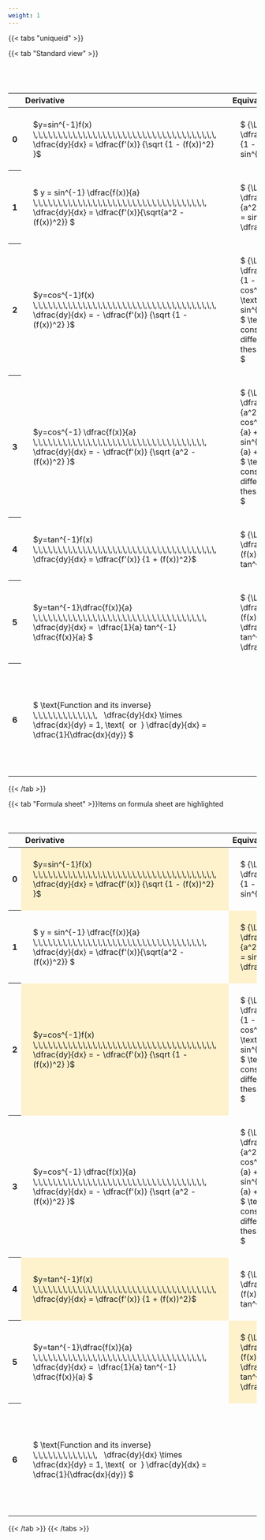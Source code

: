 ```yaml
---
weight: 1
---
```


{{< tabs "uniqueid" >}}

{{< tab "Standard view" >}}

#  
<br>
<style type="text/css">
#T_9a9a9 th.col_heading {
  text-align: left;
  font-size: 1em;
}
#T_9a9a9 td {
  text-align: left;
  font-size: 1em;
  padding: 1.5em;
}
#T_9a9a9_row0_col0, #T_9a9a9_row0_col1, #T_9a9a9_row1_col0, #T_9a9a9_row1_col1, #T_9a9a9_row2_col0, #T_9a9a9_row2_col1, #T_9a9a9_row3_col0, #T_9a9a9_row3_col1, #T_9a9a9_row4_col0, #T_9a9a9_row4_col1, #T_9a9a9_row5_col0, #T_9a9a9_row5_col1, #T_9a9a9_row6_col0, #T_9a9a9_row6_col1 {
  width: 400px;
  white-space: pre-wrap;
}
#T_9a9a9_row0_col2, #T_9a9a9_row1_col2, #T_9a9a9_row2_col2, #T_9a9a9_row3_col2, #T_9a9a9_row4_col2, #T_9a9a9_row5_col2, #T_9a9a9_row6_col2 {
  width: 600px;
  white-space: pre-wrap;
}
</style>
<table id="T_9a9a9">
  <thead>
    <tr>
      <th class="blank level0" >&nbsp;</th>
      <th id="T_9a9a9_level0_col0" class="col_heading level0 col0" >Derivative</th>
      <th id="T_9a9a9_level0_col1" class="col_heading level0 col1" >Equivalent integral</th>
      <th id="T_9a9a9_level0_col2" class="col_heading level0 col2" >Comment</th>
    </tr>
  </thead>
  <tbody>
    <tr>
      <th id="T_9a9a9_level0_row0" class="row_heading level0 row0" >0</th>
      <td id="T_9a9a9_row0_col0" class="data row0 col0" >$y=sin^{-1}f(x) \,\,\,\,\,\,\,\,\,\,\,\,\,\,\,\,\,\,\,\,\,\,\,\,\,\,\,\,\,\,\,\,\,\,\,\,\,   \dfrac{dy}{dx} = \dfrac{f'(x)} {\sqrt {1 - (f(x))^2} }$ <br></td>
      <td id="T_9a9a9_row0_col1" class="data row0 col1" >$ {\Large\int} \dfrac{f'(x)} {\sqrt {1 - (f(x))^2} } dx = sin^{-1} f(x) + c$</td>
      <td id="T_9a9a9_row0_col2" class="data row0 col2" ></td>
    </tr>
    <tr>
      <th id="T_9a9a9_level0_row1" class="row_heading level0 row1" >1</th>
      <td id="T_9a9a9_row1_col0" class="data row1 col0" >$ y = sin^{-1} \dfrac{f(x)}{a}  \,\,\,\,\,\,\,\,\,\,\,\,\,\,\,\,\,\,\,\,\,\,\,\,\,\,\,\,\,\,\,\,\,\,\,   \dfrac{dy}{dx} = \dfrac{f'(x)}{\sqrt{a^2 - (f(x))^2}} $ <br></td>
      <td id="T_9a9a9_row1_col1" class="data row1 col1" >$ {\Large\int} \dfrac{f'(x)} {\sqrt {a^2 - (f(x))^2} } dx = sin^{-1} \dfrac{f(x)}{a} + c$</td>
      <td id="T_9a9a9_row1_col2" class="data row1 col2" ></td>
    </tr>
    <tr>
      <th id="T_9a9a9_level0_row2" class="row_heading level0 row2" >2</th>
      <td id="T_9a9a9_row2_col0" class="data row2 col0" >$y=cos^{-1}f(x) \,\,\,\,\,\,\,\,\,\,\,\,\,\,\,\,\,\,\,\,\,\,\,\,\,\,\,\,\,\,\,\,\,\,\,\,\,   \dfrac{dy}{dx} = - \dfrac{f'(x)} {\sqrt {1 - (f(x))^2} }$ <br></td>
      <td id="T_9a9a9_row2_col1" class="data row2 col1" >$ {\Large\int} - \dfrac{f'(x)} {\sqrt {1 - (f(x))^2} }  = cos^{-1}f(x) + c \text{ or } -sin^{-1}f(x) +c$
$ \text{Note the constant c will have different values with these two options} $</td>
      <td id="T_9a9a9_row2_col2" class="data row2 col2" ></td>
    </tr>
    <tr>
      <th id="T_9a9a9_level0_row3" class="row_heading level0 row3" >3</th>
      <td id="T_9a9a9_row3_col0" class="data row3 col0" >$y=cos^{-1} \dfrac{f(x)}{a} \,\,\,\,\,\,\,\,\,\,\,\,\,\,\,\,\,\,\,\,\,\,\,\,\,\,\,\,\,\,\,\,\,\,\,   \dfrac{dy}{dx} = - \dfrac{f'(x)} {\sqrt {a^2 - (f(x))^2} }$ <br></td>
      <td id="T_9a9a9_row3_col1" class="data row3 col1" >$ {\Large\int} - \dfrac{f'(x)} {\sqrt {a^2 - (f(x))^2} }  = cos^{-1}\dfrac{f(x)}{a} + c \text{ or } -sin^{-1}\dfrac{f(x)}{a} +c$
$ \text{Note the constant c will have different values with these two options} $</td>
      <td id="T_9a9a9_row3_col2" class="data row3 col2" ></td>
    </tr>
    <tr>
      <th id="T_9a9a9_level0_row4" class="row_heading level0 row4" >4</th>
      <td id="T_9a9a9_row4_col0" class="data row4 col0" >$y=tan^{-1}f(x) \,\,\,\,\,\,\,\,\,\,\,\,\,\,\,\,\,\,\,\,\,\,\,\,\,\,\,\,\,\,\,\,\,\,\,\,\,   \dfrac{dy}{dx} = \dfrac{f'(x)} {1 + (f(x))^2}$ <br></td>
      <td id="T_9a9a9_row4_col1" class="data row4 col1" >$ {\Large\int} \dfrac{f'(x)} {1 + (f(x))^2} dx = \ tan^{-1} f(x) + c$</td>
      <td id="T_9a9a9_row4_col2" class="data row4 col2" ></td>
    </tr>
    <tr>
      <th id="T_9a9a9_level0_row5" class="row_heading level0 row5" >5</th>
      <td id="T_9a9a9_row5_col0" class="data row5 col0" >$y=tan^{-1}\dfrac{f(x)}{a} \,\,\,\,\,\,\,\,\,\,\,\,\,\,\,\,\,\,\,\,\,\,\,\,\,\,\,\,\,\,\,\,\,\,\,   \dfrac{dy}{dx} =  \dfrac{1}{a} tan^{-1} \dfrac{f(x)}{a} $ <br></td>
      <td id="T_9a9a9_row5_col1" class="data row5 col1" >$ {\Large\int} \dfrac{f'(x)} {a^2 + (f(x))^2} dx = \dfrac{1}{a} tan^{-1} \dfrac{f(x)}{a} + c$</td>
      <td id="T_9a9a9_row5_col2" class="data row5 col2" ></td>
    </tr>
    <tr>
      <th id="T_9a9a9_level0_row6" class="row_heading level0 row6" >6</th>
      <td id="T_9a9a9_row6_col0" class="data row6 col0" >$ \text{Function and its inverse}  \,\,\,\,\,\,\,\,\,\,\,\,\,   \dfrac{dy}{dx} \times \dfrac{dx}{dy} = 1, \text{  or  } \dfrac{dy}{dx} = \dfrac{1}{\dfrac{dx}{dy}} $ <br></td>
      <td id="T_9a9a9_row6_col1" class="data row6 col1" ></td>
      <td id="T_9a9a9_row6_col2" class="data row6 col2" >Formula can be utilised to calculate otherwise hard to differentiate inverse functions</td>
    </tr>
  </tbody>
</table>
{{< /tab >}}

{{< tab "Formula sheet" >}}Items on formula sheet are highlighted
<br><br><br>
<style type="text/css">
#T_e9436 th.col_heading {
  text-align: left;
  font-size: 1em;
}
#T_e9436 td {
  text-align: left;
  font-size: 1em;
  padding: 1.5em;
}
#T_e9436_row0_col0, #T_e9436_row1_col1, #T_e9436_row2_col0, #T_e9436_row4_col0, #T_e9436_row5_col1 {
  width: 400px;
  background-color: rgba(255,194,10, 0.2);
  white-space: pre-wrap;
}
#T_e9436_row0_col1, #T_e9436_row1_col0, #T_e9436_row2_col1, #T_e9436_row3_col0, #T_e9436_row3_col1, #T_e9436_row4_col1, #T_e9436_row5_col0, #T_e9436_row6_col0, #T_e9436_row6_col1 {
  width: 400px;
  white-space: pre-wrap;
}
#T_e9436_row0_col2, #T_e9436_row1_col2, #T_e9436_row2_col2, #T_e9436_row3_col2, #T_e9436_row4_col2, #T_e9436_row5_col2, #T_e9436_row6_col2 {
  width: 600px;
  white-space: pre-wrap;
}
</style>
<table id="T_e9436">
  <thead>
    <tr>
      <th class="blank level0" >&nbsp;</th>
      <th id="T_e9436_level0_col0" class="col_heading level0 col0" >Derivative</th>
      <th id="T_e9436_level0_col1" class="col_heading level0 col1" >Equivalent integral</th>
      <th id="T_e9436_level0_col2" class="col_heading level0 col2" >Comment</th>
    </tr>
  </thead>
  <tbody>
    <tr>
      <th id="T_e9436_level0_row0" class="row_heading level0 row0" >0</th>
      <td id="T_e9436_row0_col0" class="data row0 col0" >$y=sin^{-1}f(x) \,\,\,\,\,\,\,\,\,\,\,\,\,\,\,\,\,\,\,\,\,\,\,\,\,\,\,\,\,\,\,\,\,\,\,\,\,   \dfrac{dy}{dx} = \dfrac{f'(x)} {\sqrt {1 - (f(x))^2} }$ <br></td>
      <td id="T_e9436_row0_col1" class="data row0 col1" >$ {\Large\int} \dfrac{f'(x)} {\sqrt {1 - (f(x))^2} } dx = sin^{-1} f(x) + c$</td>
      <td id="T_e9436_row0_col2" class="data row0 col2" ></td>
    </tr>
    <tr>
      <th id="T_e9436_level0_row1" class="row_heading level0 row1" >1</th>
      <td id="T_e9436_row1_col0" class="data row1 col0" >$ y = sin^{-1} \dfrac{f(x)}{a}  \,\,\,\,\,\,\,\,\,\,\,\,\,\,\,\,\,\,\,\,\,\,\,\,\,\,\,\,\,\,\,\,\,\,\,   \dfrac{dy}{dx} = \dfrac{f'(x)}{\sqrt{a^2 - (f(x))^2}} $ <br></td>
      <td id="T_e9436_row1_col1" class="data row1 col1" >$ {\Large\int} \dfrac{f'(x)} {\sqrt {a^2 - (f(x))^2} } dx = sin^{-1} \dfrac{f(x)}{a} + c$</td>
      <td id="T_e9436_row1_col2" class="data row1 col2" ></td>
    </tr>
    <tr>
      <th id="T_e9436_level0_row2" class="row_heading level0 row2" >2</th>
      <td id="T_e9436_row2_col0" class="data row2 col0" >$y=cos^{-1}f(x) \,\,\,\,\,\,\,\,\,\,\,\,\,\,\,\,\,\,\,\,\,\,\,\,\,\,\,\,\,\,\,\,\,\,\,\,\,   \dfrac{dy}{dx} = - \dfrac{f'(x)} {\sqrt {1 - (f(x))^2} }$ <br></td>
      <td id="T_e9436_row2_col1" class="data row2 col1" >$ {\Large\int} - \dfrac{f'(x)} {\sqrt {1 - (f(x))^2} }  = cos^{-1}f(x) + c \text{ or } -sin^{-1}f(x) +c$
$ \text{Note the constant c will have different values with these two options} $</td>
      <td id="T_e9436_row2_col2" class="data row2 col2" ></td>
    </tr>
    <tr>
      <th id="T_e9436_level0_row3" class="row_heading level0 row3" >3</th>
      <td id="T_e9436_row3_col0" class="data row3 col0" >$y=cos^{-1} \dfrac{f(x)}{a} \,\,\,\,\,\,\,\,\,\,\,\,\,\,\,\,\,\,\,\,\,\,\,\,\,\,\,\,\,\,\,\,\,\,\,   \dfrac{dy}{dx} = - \dfrac{f'(x)} {\sqrt {a^2 - (f(x))^2} }$ <br></td>
      <td id="T_e9436_row3_col1" class="data row3 col1" >$ {\Large\int} - \dfrac{f'(x)} {\sqrt {a^2 - (f(x))^2} }  = cos^{-1}\dfrac{f(x)}{a} + c \text{ or } -sin^{-1}\dfrac{f(x)}{a} +c$
$ \text{Note the constant c will have different values with these two options} $</td>
      <td id="T_e9436_row3_col2" class="data row3 col2" ></td>
    </tr>
    <tr>
      <th id="T_e9436_level0_row4" class="row_heading level0 row4" >4</th>
      <td id="T_e9436_row4_col0" class="data row4 col0" >$y=tan^{-1}f(x) \,\,\,\,\,\,\,\,\,\,\,\,\,\,\,\,\,\,\,\,\,\,\,\,\,\,\,\,\,\,\,\,\,\,\,\,\,   \dfrac{dy}{dx} = \dfrac{f'(x)} {1 + (f(x))^2}$ <br></td>
      <td id="T_e9436_row4_col1" class="data row4 col1" >$ {\Large\int} \dfrac{f'(x)} {1 + (f(x))^2} dx = \ tan^{-1} f(x) + c$</td>
      <td id="T_e9436_row4_col2" class="data row4 col2" ></td>
    </tr>
    <tr>
      <th id="T_e9436_level0_row5" class="row_heading level0 row5" >5</th>
      <td id="T_e9436_row5_col0" class="data row5 col0" >$y=tan^{-1}\dfrac{f(x)}{a} \,\,\,\,\,\,\,\,\,\,\,\,\,\,\,\,\,\,\,\,\,\,\,\,\,\,\,\,\,\,\,\,\,\,\,   \dfrac{dy}{dx} =  \dfrac{1}{a} tan^{-1} \dfrac{f(x)}{a} $ <br></td>
      <td id="T_e9436_row5_col1" class="data row5 col1" >$ {\Large\int} \dfrac{f'(x)} {a^2 + (f(x))^2} dx = \dfrac{1}{a} tan^{-1} \dfrac{f(x)}{a} + c$</td>
      <td id="T_e9436_row5_col2" class="data row5 col2" ></td>
    </tr>
    <tr>
      <th id="T_e9436_level0_row6" class="row_heading level0 row6" >6</th>
      <td id="T_e9436_row6_col0" class="data row6 col0" >$ \text{Function and its inverse}  \,\,\,\,\,\,\,\,\,\,\,\,\,   \dfrac{dy}{dx} \times \dfrac{dx}{dy} = 1, \text{  or  } \dfrac{dy}{dx} = \dfrac{1}{\dfrac{dx}{dy}} $ <br></td>
      <td id="T_e9436_row6_col1" class="data row6 col1" ></td>
      <td id="T_e9436_row6_col2" class="data row6 col2" >Formula can be utilised to calculate otherwise hard to differentiate inverse functions</td>
    </tr>
  </tbody>
</table>
{{< /tab >}}
{{< /tabs >}}